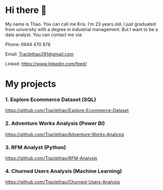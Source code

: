 # Hi there 👋
My name is Thao. You can call me Kris. I'm 23 years old. I just graduated from university with a degree in industrial management. But I want to be a data analyst. You can contact me via:

  Phone: 0944 470 878
  
  Email: Traclethao291@gmail.com 
  
  Linked: https://www.linkedin.com/feed/ 
  
# My projects 
  ### 1. Explore Ecommerce Dataset (SQL) 
https://github.com/Traclethao/Explore-Ecommerce-Dataset 

  ### 2. Adventure Works Analysis (Power BI)
https://github.com/Traclethao/Adventure-Works-Analysis

  ### 3. RFM Analyst (Python) 
https://github.com/Traclethao/RFM-Analysis

  ### 4. Churned Users Analysis (Machine Learning) 
https://github.com/Traclethao/Churned-Users-Analysis 

<!--
**Traclethao/Traclethao** is a ✨ _special_ ✨ repository because its `README.md` (this file) appears on your GitHub profile.

Here are some ideas to get you started:

- 🔭 I’m currently working on ...
- 🌱 I’m currently learning ...
- 👯 I’m looking to collaborate on ...
- 🤔 I’m looking for help with ...
- 💬 Ask me about ...
- 📫 How to reach me: ...
- 😄 Pronouns: ...
- ⚡ Fun fact: ...
-->
